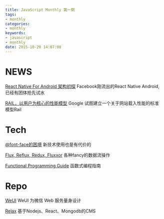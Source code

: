 ```yaml
---
title: JavaScript Monthly 第一期
tags:
- monthly
categories:
- monthly
keywords:
- javascript
- monthly
date: 2015-10-20 14:07:08
---
```

# NEWS
[React Native For Android 架构初探](http://azzfun.us12.list-manage1.com/track/click?u=a172c6619bdec9e40bef3dbd5&id=27674fea37&e=81238108bb)
Facebook刚流出的React Native Android, 已经有团体抢先试水

[RAIL，以用户为核心的性能模型](http://azzfun.us12.list-manage1.com/track/click?u=a172c6619bdec9e40bef3dbd5&id=e5f7243fca&e=81238108bb)
Google 试图建立一个关于网站载入性能的标准模型Rail

<!-- more -->

# Tech

[@font-face的困境](http://azzfun.us12.list-manage.com/track/click?u=a172c6619bdec9e40bef3dbd5&id=17bfc9c88c&e=81238108bb)
新技术使用也是有代价的

[Flux, Reflux, Redux, Fluxxor](http://azzfun.us12.list-manage.com/track/click?u=a172c6619bdec9e40bef3dbd5&id=34e347ccce&e=81238108bb)
各种fancy的数据流操作

[Functional Programming Guide](http://azzfun.us12.list-manage1.com/track/click?u=a172c6619bdec9e40bef3dbd5&id=c79440dc97&e=81238108bb)
函数式编程指南

# Repo

[WeUI](http://azzfun.us12.list-manage.com/track/click?u=a172c6619bdec9e40bef3dbd5&id=00c2ea6691&e=81238108bb)
WeUI 为微信 Web 服务量身设计

[Relax](http://azzfun.us12.list-manage.com/track/click?u=a172c6619bdec9e40bef3dbd5&id=2377e0b4f2&e=81238108bb)
基于Nodejs、React、Mongodb的CMS
